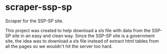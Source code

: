 # scraper-ssp-sp
Scraper for the SSP-SP site.

This project was created to help download a xls file with data from the SSP-SP site in an easy and clean way.
Since the SSP-SP site is a government site, the idea was to download a xls file instead of extract html tables from all the pages
so we wouldn't hit the server too hard.



